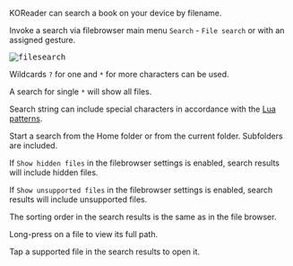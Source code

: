 KOReader can search a book on your device by filename.

Invoke a search via filebrowser main menu `Search` - `File search` or with an assigned gesture.

<kbd>![filesearch](https://user-images.githubusercontent.com/62179190/126889480-9a41f44f-f852-45a6-b0b0-be810ae74caf.png)</kbd>

Wildcards `?` for one and `*` for more characters can be used.

A search for single `*` will show all files.

Search string can include special characters in accordance with the [Lua patterns](https://www.lua.org/pil/20.2.html).

Start a search from the Home folder or from the current folder. Subfolders are included.

If `Show hidden files` in the filebrowser settings is enabled, search results will include hidden files.

If `Show unsupported files` in the filebrowser settings is enabled, search results will include unsupported files.

The sorting order in the search results is the same as in the file browser.

Long-press on a file to view its full path.

Tap a supported file in the search results to open it.
